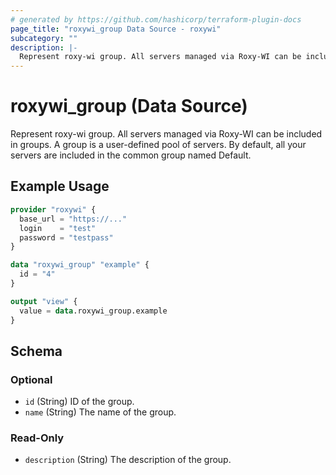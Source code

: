 ```yaml
---
# generated by https://github.com/hashicorp/terraform-plugin-docs
page_title: "roxywi_group Data Source - roxywi"
subcategory: ""
description: |-
  Represent roxy-wi group. All servers managed via Roxy-WI can be included in groups. A group is a user-defined pool of servers. By default, all your servers are included in the common group named Default.
---
```


# roxywi_group (Data Source)

Represent roxy-wi group. All servers managed via Roxy-WI can be included in groups. A group is a user-defined pool of servers. By default, all your servers are included in the common group named Default.

## Example Usage

```terraform
provider "roxywi" {
  base_url = "https://..."
  login    = "test"
  password = "testpass"
}

data "roxywi_group" "example" {
  id = "4"
}

output "view" {
  value = data.roxywi_group.example
}
```

<!-- schema generated by tfplugindocs -->
## Schema

### Optional

- `id` (String) ID of the group.
- `name` (String) The name of the group.

### Read-Only

- `description` (String) The description of the group.
